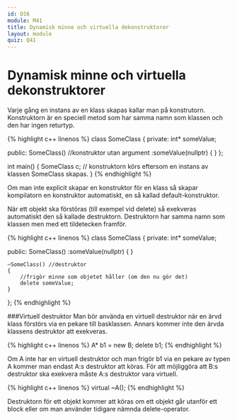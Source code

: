 ```yaml
---
id: D16
module: M41
title: Dynamisk minne och virtuella dekonstruktorer
layout: module
quiz: Q41
---
```


# Dynamisk minne och virtuella dekonstruktorer

Varje gång en instans av en klass skapas kallar man på konstrutorn.
Konstruktorn är en speciell metod som har samma namn som klassen och den har ingen returtyp.

{% highlight c++ linenos %}
class SomeClass
{
private:
	int* someValue;
	
public:
	SomeClass() //konstruktor utan argument
	:someValue(nullptr)
	{
	}
};
	
int main()
{
	SomeClass c; // konstruktorn körs eftersom en instans av klassen SomeClass skapas.
}
{% endhighlight %}

Om man inte explicit skapar en konstruktor för en klass så skapar kompilatorn en konstruktor automatiskt, en så kallad default-konstruktor.

När ett objekt ska förstöras (till exempel vid delete) så exekveras automatiskt den så kallade destruktorn.
Destruktorn har samma namn som klassen men med ett tildetecken framför.

{% highlight c++ linenos %}
class SomeClass
{
private:
	int* someValue;
	
public:
	SomeClass()
	:someValue(nullptr)
	{
	}
		
	~SomeClass() //destruktor
	{
		//frigör minne som objetet håller (om den nu gör det)
		delete someValue;
	}
};
{% endhighlight %}

###Virtuell destruktor
Man bör använda en virtuell destruktor när en ärvd klass förstörs via en pekare till basklassen.
Annars kommer inte den ärvda klassens destruktor att exekveras.

{% highlight c++ linenos %}
A* b1 = new B;
delete b1;
{% endhighlight %}
	
Om A inte har en virtuell destruktor och man frigör b1 via en pekare av typen A kommer man endast A:s destruktor att köras.
För att möjliggöra att B:s destruktor ska exekvera måste A:s destruktor vara virtuell.

{% highlight c++ linenos %}
virtual ~A();
{% endhighlight %}
	

Destruktorn för ett objekt kommer att köras om ett objekt går utanför ett block eller om man använder tidigare nämnda delete-operator.